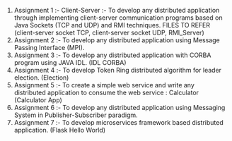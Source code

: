 1) Assignment 1 :- Client-Server :- To develop any distributed application through implementing client-server communication programs based on Java Sockets (TCP and UDP) and RMI techniques. FILES TO REFER (client-server socket TCP, client-server socket UDP, RMI_Server)
2) Assignment 2 :- To develop any distributed application using Message Passing Interface (MPI).
3) Assignment 3 :- To develop any distributed application with CORBA program using JAVA IDL. (IDL CORBA)
4) Assignment 4 :- To develop Token Ring distributed algorithm for leader election. (Election)
5) Assignment 5 :- To create a simple web service and write any distributed application to consume the web service : Calculator (Calculator App)
6) Assignment 6 :- To develop any distributed application using Messaging System in Publisher-Subscriber paradigm.
7) Assignment 7 :- To develop microservices framework based distributed application. (Flask Hello World)

